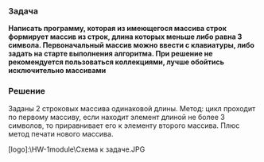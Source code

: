 ### Задача

**Написать программу, которая из имеющегося массива строк формирует массив из строк, длина которых меньше либо равна 3 символа. 
Первоначальный массив можно ввести с клавиатуры, либо задать на старте выполнения алгоритма. 
При решение не рекомендуется пользоваться коллекциями, лучше обойтись исключительно массивами**

### Решение

Заданы 2 строковых массива одинаковой длины. 
Метод: цикл проходит по первому массиву, если находит элемент длиной не более 3 символов, то приравнивает его к элементу второго массива.
Плюс метод печати нового массива.


[logo]:\HW-1module\Схема к задаче.JPG
